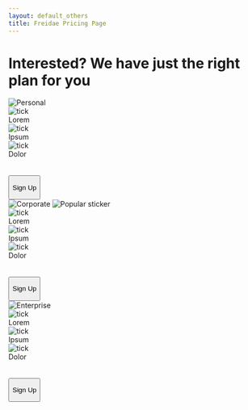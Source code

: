 ```yaml
---
layout: default_others
title: Freidae Pricing Page
---
```

<h1>Interested? We have just the right plan for you</h1>
<div class="col-sm-4 pri-div-dwn">
    <img alt="Personal" id="pr_prsnl" src="/freidae/data/img/Personal.png">
    <br>
    <img class="pri-img" alt="tick" src="/freidae/data/img/Tick_mark.png"><div class="pri-txt">Lorem</div>
    <img class="pri-img" alt="tick" src="/freidae/data/img/Tick_mark.png"><div class="pri-txt">Ipsum</div>
    <img class="pri-img" alt="tick" src="/freidae/data/img/Tick_mark.png"><div class="pri-txt">Dolor</div>
    <br>
    <br>
    <button type="submit" class="btn pri-sbmt" id="pri-sbmt1"><p style="text-align: center;">Sign Up</p></button>
</div>
<div class="col-sm-4">
    <img alt="Corporate" id="pr_crprt" src="/freidae/data/img/Corp.png">
    <img alt="Popular sticker" id="pr_stkr" src="/freidae/data/img/Popular_sticker.png">
    <br>
    <img class="pri-img" alt="tick" src="/freidae/data/img/Tick_mark.png"><div class="pri-txt">Lorem</div>
    <img class="pri-img" alt="tick" src="/freidae/data/img/Tick_mark.png"><div class="pri-txt">Ipsum</div>
    <img class="pri-img" alt="tick" src="/freidae/data/img/Tick_mark.png"><div class="pri-txt">Dolor</div>
    <br>
    <br>
    <button type="submit" class="btn pri-sbmt" id="pri-sbmt2"><p style="text-align: center;">Sign Up</p></button>
</div>
<div class="col-sm-4 pri-div-dwn">
    <img alt="Enterprise" id="pr_entr" src="/freidae/data/img/Enterprise.png">
    <br>
    <img class="pri-img" alt="tick" src="/freidae/data/img/Tick_mark.png"><div class="pri-txt">Lorem</div>
    <img class="pri-img" alt="tick" src="/freidae/data/img/Tick_mark.png"><div class="pri-txt">Ipsum</div>
    <img class="pri-img" alt="tick" src="/freidae/data/img/Tick_mark.png"><div class="pri-txt">Dolor</div>
    <br>
    <br>
    <button type="submit" class="btn pri-sbmt" id="pri-sbmt3"><p style="text-align: center;">Sign Up</p></button>
</div>
